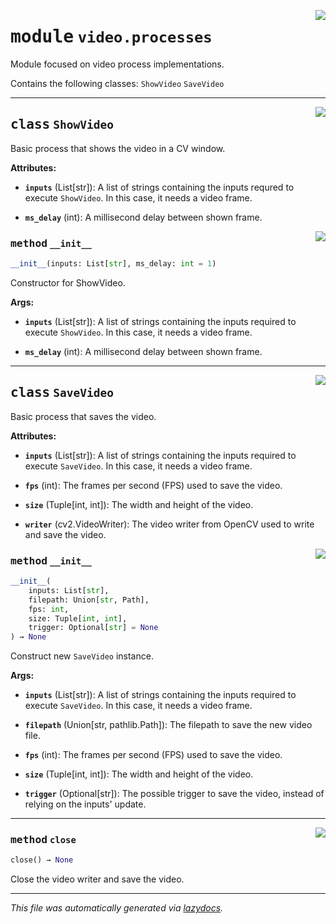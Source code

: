 <!-- markdownlint-disable -->

<a href="https://github.com/edavalosanaya/PyMMDT/blob/main/mm/video/processes.py#L0"><img align="right" style="float:right;" src="https://img.shields.io/badge/-source-cccccc?style=flat-square"></a>

# <kbd>module</kbd> `video.processes`
Module focused on video process implementations. 

Contains the following classes:  ``ShowVideo``  ``SaveVideo`` 



---

<a href="https://github.com/edavalosanaya/PyMMDT/blob/main/mm/video/processes.py#L20"><img align="right" style="float:right;" src="https://img.shields.io/badge/-source-cccccc?style=flat-square"></a>

## <kbd>class</kbd> `ShowVideo`
Basic process that shows the video in a CV window. 



**Attributes:**
 
 - <b>`inputs`</b> (List[str]):  A list of strings containing the inputs requred to execute ``ShowVideo``. In this case, it needs a video frame. 


 - <b>`ms_delay`</b> (int):  A millisecond delay between shown frame. 

<a href="https://github.com/edavalosanaya/PyMMDT/blob/main/mm/video/processes.py#L31"><img align="right" style="float:right;" src="https://img.shields.io/badge/-source-cccccc?style=flat-square"></a>

### <kbd>method</kbd> `__init__`

```python
__init__(inputs: List[str], ms_delay: int = 1)
```

Constructor for ShowVideo. 



**Args:**
 
 - <b>`inputs`</b> (List[str]):  A list of strings containing the inputs required to execute ``ShowVideo``. In this case, it needs a video frame. 


 - <b>`ms_delay`</b> (int):  A millisecond delay between shown frame. 





---

<a href="https://github.com/edavalosanaya/PyMMDT/blob/main/mm/video/processes.py#L58"><img align="right" style="float:right;" src="https://img.shields.io/badge/-source-cccccc?style=flat-square"></a>

## <kbd>class</kbd> `SaveVideo`
Basic process that saves the video. 



**Attributes:**
 
 - <b>`inputs`</b> (List[str]):  A list of strings containing the inputs  required to execute ``SaveVideo``. In this case, it needs a video frame. 


 - <b>`fps`</b> (int):  The frames per second (FPS) used to save the video. 


 - <b>`size`</b> (Tuple[int, int]):  The width and height of the video. 


 - <b>`writer`</b> (cv2.VideoWriter):  The video writer from OpenCV used to write and save the video. 

<a href="https://github.com/edavalosanaya/PyMMDT/blob/main/mm/video/processes.py#L74"><img align="right" style="float:right;" src="https://img.shields.io/badge/-source-cccccc?style=flat-square"></a>

### <kbd>method</kbd> `__init__`

```python
__init__(
    inputs: List[str],
    filepath: Union[str, Path],
    fps: int,
    size: Tuple[int, int],
    trigger: Optional[str] = None
) → None
```

Construct new ``SaveVideo`` instance. 



**Args:**
 
 - <b>`inputs`</b> (List[str]):  A list of strings containing the inputs  required to execute ``SaveVideo``. In this case, it needs a video frame. 


 - <b>`filepath`</b> (Union[str, pathlib.Path]):  The filepath to save the  new video file. 


 - <b>`fps`</b> (int):  The frames per second (FPS) used to save the video. 


 - <b>`size`</b> (Tuple[int, int]):  The width and height of the video. 


 - <b>`trigger`</b> (Optional[str]):  The possible trigger to save the video, instead of relying on the inputs' update. 




---

<a href="https://github.com/edavalosanaya/PyMMDT/blob/main/mm/video/processes.py#L131"><img align="right" style="float:right;" src="https://img.shields.io/badge/-source-cccccc?style=flat-square"></a>

### <kbd>method</kbd> `close`

```python
close() → None
```

Close the video writer and save the video. 




---

_This file was automatically generated via [lazydocs](https://github.com/ml-tooling/lazydocs)._
